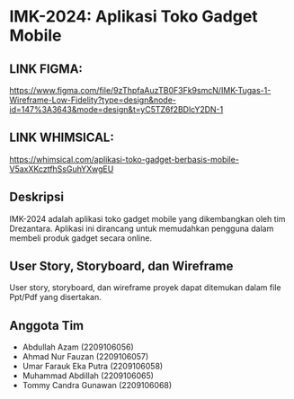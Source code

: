 # IMK-2024: Aplikasi Toko Gadget Mobile

## LINK FIGMA:
https://www.figma.com/file/9zThpfaAuzTB0F3Fk9smcN/IMK-Tugas-1-Wireframe-Low-Fidelity?type=design&node-id=147%3A3643&mode=design&t=yC5TZ6f2BDlcY2DN-1

## LINK WHIMSICAL:
https://whimsical.com/aplikasi-toko-gadget-berbasis-mobile-V5axXKcztfhSsGuhYXwgEU

## Deskripsi

IMK-2024 adalah aplikasi toko gadget mobile yang dikembangkan oleh tim Drezantara. Aplikasi ini dirancang untuk memudahkan pengguna dalam membeli produk gadget secara online.

## User Story, Storyboard, dan Wireframe

User story, storyboard, dan wireframe proyek dapat ditemukan dalam file Ppt/Pdf yang disertakan.

## Anggota Tim

- Abdullah Azam (2209106056)
- Ahmad Nur Fauzan (2209106057)
- Umar Farauk Eka Putra (2209106058)
- Muhammad Abdillah (2209106065)
- Tommy Candra Gunawan (2209106068)
